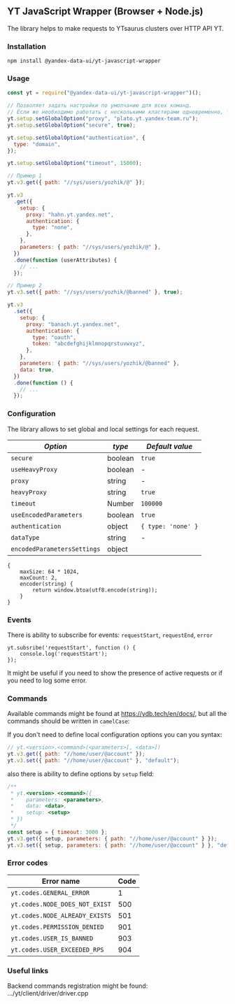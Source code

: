## YT JavaScript Wrapper (Browser + Node.js)

The library helps to make requests to YTsaurus clusters over HTTP API YT.

### Installation

`npm install @yandex-data-ui/yt-javascript-wrapper`

### Usage

```javascript
const yt = require("@yandex-data-ui/yt-javascript-wrapper")();

// Позволяет задать настройки по умолчанию для всех команд.
// Если же необходимо работать с несколькими кластерами одновременно, то прокси и токен передаются каждой команде отдельно.
yt.setup.setGlobalOption("proxy", "plato.yt.yandex-team.ru");
yt.setup.setGlobalOption("secure", true);

yt.setup.setGlobalOption("authentication", {
  type: "domain",
});

yt.setup.setGlobalOption("timeout", 15000);

// Пример 1
yt.v3.get({ path: "//sys/users/yozhik/@" });

yt.v3
  .get({
    setup: {
      proxy: "hahn.yt.yandex.net",
      authentication: {
        type: "none",
      },
    },
    parameters: { path: "//sys/users/yozhik/@" },
  })
  .done(function (userAttributes) {
    // ...
  });

// Пример 2
yt.v3.set({ path: "//sys/users/yozhik/@banned" }, true);

yt.v3
  .set({
    setup: {
      proxy: "banach.yt.yandex.net",
      authentication: {
        type: "oauth",
        token: "abcdefghijklmnopqrstuvwxyz",
      },
    },
    parameters: { path: "//sys/users/yozhik/@banned" },
    data: true,
  })
  .done(function () {
    // ...
  });
```

### Configuration

The library allows to set global and local settings for each request.

| _Option_                    | _type_  | _Default value_    |
| --------------------------- | ------- | ------------------ |
| `secure`                    | boolean | `true`             |
| `useHeavyProxy`             | boolean | -                  |
| `proxy`                     | string  | -                  |
| `heavyProxy`                | string  | `true`             |
| `timeout`                   | Number  | `100000`           |
| `useEncodedParameters`      | boolean | `true`             |
| `authentication`            | object  | `{ type: 'none' }` |
| `dataType`                  | string  | -                  |
| `encodedParametersSettings` | object  |

```
{
    maxSize: 64 * 1024,
    maxCount: 2,
    encoder(string) {
        return window.btoa(utf8.encode(string));
    }
}
```

### Events

There is ability to subscribe for events: `requestStart`, `requestEnd`, `error`

    yt.subsribe('requestStart', function () {
        console.log('requestStart');
    });

It might be useful if you need to show the presence of active requests or if you need to log some error.

### Commands

Available commands might be found at https://ydb.tech/en/docs/, but all the commands should be written in `camelCase`:

If you don't need to define local configuration options you can you syntax:

```js
// yt.<version>.<command>(<parameters>[, <data>])
yt.v3.get({ path: "//home/user/@account" });
yt.v3.set({ path: "//home/user/@account" }, "default");
```

also there is ability to define options by `setup` field:

```js
/**
 * yt.<version>.<command>({
 *    parameters: <parameters>,
 *    data: <data>,
 *    setup: <setup>
 * })
 */
const setup = { timeout: 3000 };
yt.v3.get({ setup, parameters: { path: "//home/user/@account" } });
yt.v3.set({ setup, parameters: { path: "//home/user/@account" } }, "default");
```

### Error codes

| Error name                     | Code |
| ------------------------------ | ---- |
| `yt.codes.GENERAL_ERROR`       | 1    |
| `yt.codes.NODE_DOES_NOT_EXIST` | 500  |
| `yt.codes.NODE_ALREADY_EXISTS` | 501  |
| `yt.codes.PERMISSION_DENIED`   | 901  |
| `yt.codes.USER_IS_BANNED`      | 903  |
| `yt.codes.USER_EXCEEDED_RPS`   | 904  |

### Useful links

Backend commands registration might be found: .../yt/client/driver/driver.cpp
